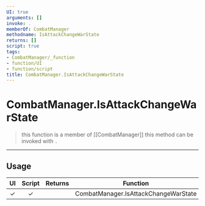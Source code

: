 ```yaml
---
UI: true
arguments: []
invoke: .
memberOf: CombatManager
methodname: IsAttackChangeWarState
returns: []
script: true
tags:
- CombatManager/_function
- function/UI
- function/script
title: CombatManager.IsAttackChangeWarState
---
```

# CombatManager.IsAttackChangeWarState
> this function is a member of [[CombatManager]]
> this method can be invoked with `.`
-----
## Usage
|  UI | Script | Returns | Function | Arguments |
|:---:|:------:|-------:|:--------:|:---------|
|✓|✓||CombatManager.IsAttackChangeWarState||

